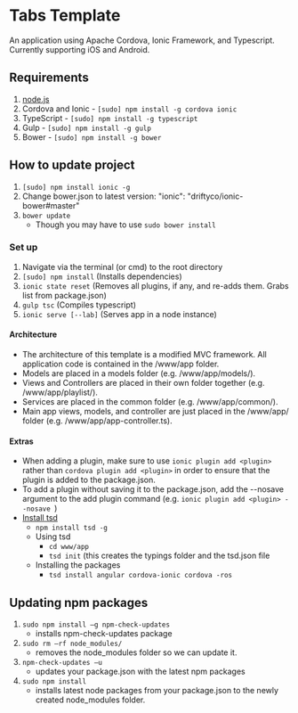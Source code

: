 # Tabs Template

An application using Apache Cordova, Ionic Framework, and Typescript. Currently supporting iOS and Android.

## Requirements
 1. [node.js](https://nodejs.org/)
 2. Cordova and Ionic - ```[sudo] npm install -g cordova ionic```
 3. TypeScript - ```[sudo] npm install -g typescript```
 4. Gulp - ```[sudo] npm install -g gulp```
 5. Bower - ```[sudo] npm install -g bower```

## How to update project
1. ```[sudo] npm install ionic -g```
2. Change bower.json to latest version: "ionic": "driftyco/ionic-bower#master"
3. ```bower update```
	- Though you may have to use ```sudo bower install```

### Set up
1. Navigate via the terminal (or cmd) to the root directory
2. ```[sudo] npm install``` (Installs dependencies)
3. ```ionic state reset``` (Removes all plugins, if any, and re-adds them.  Grabs list from package.json)
4. ```gulp tsc``` (Compiles typescript)
5. ```ionic serve [--lab]``` (Serves app in a node instance)

#### Architecture
 - The architecture of this template is a modified MVC framework. All application code is contained in the /www/app folder.
 - Models are placed in a models folder (e.g. /www/app/models/). 
 - Views and Controllers are placed in their own folder together (e.g. /www/app/playlist/). 
 - Services are placed in the common folder (e.g. /www/app/common/).  
 - Main app views, models, and controller are just placed in the /www/app/ folder (e.g. /www/app/app-controller.ts).

#### Extras
 - When adding a plugin, make sure to use ```ionic plugin add <plugin>``` rather than ```cordova plugin add <plugin>``` in order to ensure that the plugin is added to the package.json.
 - To add a plugin without saving it to the package.json, add the --nosave argument to the add plugin command (e.g. ```ionic plugin add <plugin> --nosave ```)
 - [Install tsd](https://github.com/DefinitelyTyped/tsd)
   - ```npm install tsd -g```
   - Using tsd
		- ```cd www/app```
		- ```tsd init``` (this creates the typings folder and the tsd.json file
	- Installing the packages
		- ```tsd install angular cordova-ionic cordova -ros```

## Updating npm packages
1.	```sudo npm install –g npm-check-updates```
	- installs npm-check-updates package
2.	```sudo rm –rf node_modules/```
	- removes the node_modules folder so we can update it.
3.	```npm-check-updates –u```
	- updates your package.json with the latest npm packages
4.	```sudo npm install```
	- installs latest node packages from your package.json to the newly created node_modules folder.

